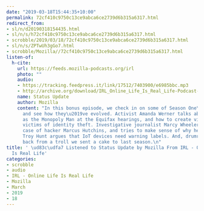 ```yaml
---
date: "2019-03-18T15:44:35+10:00"
permalink: 72cf410c9750c13ce9abca6ce2739d6b315a6317.html
redirect_from:
- sl/n/d20190318154435.html
- sl/n/s/h72cf410c9750c13ce9abca6ce2739d6b315a6317.html
- scrobble/2019/03/18/72cf410c9750c13ce9abca6ce2739d6b315a6317.html
- sl/n/s/ZPTwUh3gGo7.html
- scrobble/Mozilla//72cf410c9750c13ce9abca6ce2739d6b315a6317.html
listen-of:
  h-cite:
    url: https://feeds.mozilla-podcasts.org/irl
    photo: ""
    audio:
    - https://tracking.feedpress.it/link/17512/7403900/e6985bbc.mp3
    - http://archive.org/download/IRL_Online_Life_Is_Real_Life-Podcast-by-Mozilla/e6985bbc.mp3
    name: Status Update
    author: Mozilla
    content: "In this bonus episode, we check in on some of Season One\u2019s stories
      and see how they\u2019ve evolved. Activist Amanda Werner talks about their turn
      as the Monopoly Man at the Equifax hearings, and how to create visibility for
      victims of identity theft. Investigative journalist Marcy Wheeler follows the
      case of hacker Marcus Hutchins, and tries to make sense of why he was arrested.
      Troy Hunt argues that IoT devices need warning labels. And, drumroll, we hear
      back from a troll we sent a cake to last season.\n"
title: ' \ud83c\udfa7 Listened to Status Update by Mozilla From IRL - Online Life
  Is Real Life'
categories:
- scrobble
- audio
- IRL - Online Life Is Real Life
- Mozilla
- March
- 2019
- 18
---
```

